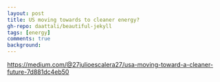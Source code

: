 ```yaml
---
layout: post
title: US moving towards to cleaner energy?
gh-repo: daattali/beautiful-jekyll
tags: [energy]
comments: true
background: 
---
```


https://medium.com/@27julioescalera27/usa-moving-toward-a-cleaner-future-7d881dc4eb50
